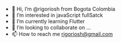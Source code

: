 - 👋 Hi, I’m @rigoriosh from Bogota Colombia
- 👀 I’m interested in javaScript fullSatck
- 🌱 I’m currently learning Flutter
- 💞️ I’m looking to collaborate on ...
- 📫 How to reach me rigoriosh@gmail.com

<!---
rigoriosh/rigoriosh is a ✨ special ✨ repository because its `README.md` (this file) appears on your GitHub profile.
You can click the Preview link to take a look at your changes.
--->
